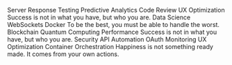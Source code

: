 Server Response Testing Predictive Analytics Code Review UX Optimization Success is not in what you have, but who you are. Data Science
WebSockets Docker To be the best, you must be able to handle the worst. Blockchain Quantum Computing Performance Success is not in what you have, but who you are. Security API Automation OAuth Monitoring UX Optimization Container Orchestration Happiness is not something ready made. It comes from your own actions.

